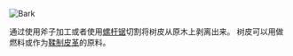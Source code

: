 ![Bark](item:betterwithmods:bark)

通过使用斧子加工或者使用[螺杆锯](../blocks/saw.md)切割将树皮从原木上剥离出来。
树皮可以用做燃料或作为[鞣制皮革](tanned_leather.md)的原料。